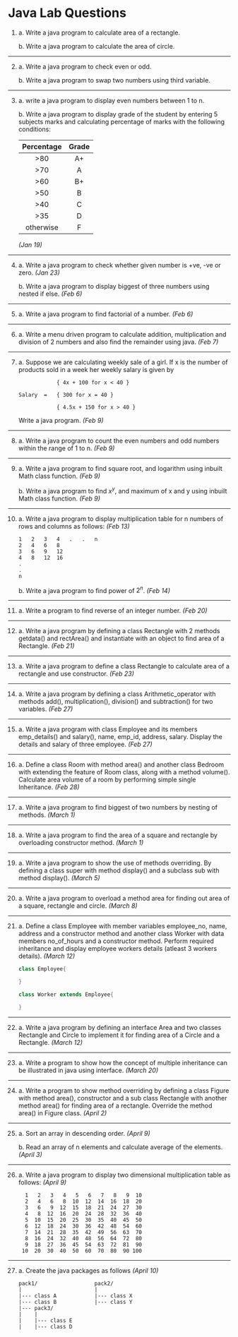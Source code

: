 # Java Lab Questions

1.  a. Write a java program to calculate area of a rectangle.

    b. Write a java program to calculate the area of circle.

---

2.  a. Write a java program to check even or odd.

    b. Write a java program to swap two numbers using third variable.

---

3.  a. write a java program to display even numbers between 1 to n.

    b. Write a java program to display grade of the student by entering 5 subjects marks and calculating percentage of marks with the following conditions:

    | Percentage | Grade |
    | :--------: | :---: |
    |    >80     |  A+   |
    |    >70     |   A   |
    |    >60     |  B+   |
    |    >50     |   B   |
    |    >40     |   C   |
    |    >35     |   D   |
    | otherwise  |   F   |

    _(Jan 19)_

---

4.  a. Write a java program to check whether given number is +ve, -ve or zero. _(Jan 23)_

    b. Write a java program to display biggest of three numbers using nested if else. _(Feb 6)_

---

5.  a. Write a java program to find factorial of a number. _(Feb 6)_

---

6.  a. Write a menu driven program to calculate addition, multiplication and division of 2 numbers and also find the remainder using java. _(Feb 7)_

---

7.  a. Suppose we are calculating weekly sale of a girl. If x is the number of products sold in a week her weekly salary is given by

                    { 4x + 100 for x < 40 }

        Salary  =   { 300 for x = 40 }

                    { 4.5x + 150 for x > 40 }

    Write a java program. _(Feb 9)_

---

8.  a. Write a java program to count the even numbers and odd numbers within the range of 1 to n. _(Feb 9)_

---

9.  a. Write a java program to find square root, and logarithm using inbuilt Math class function. _(Feb 9)_

    b. Write a java program to find $x^y$, and maximum of x and y using inbuilt Math class function. _(Feb 9)_

---

10. a. Write a java program to display multiplication table for n numbers of rows and columns as follows: _(Feb 13)_

        1   2   3   4   .   .   n
        2   4   6   8   
        3   6   9   12  
        4   8   12  16  
        .  
        .
        n
    b. Write a java program to find power of $2^n$. _(Feb 14)_


--- 

11. a. Write a program to find reverse of an integer number. _(Feb 20)_

---

12. a. Write a java program by defining a class Rectangle with 2 methods getdata() and rectArea() and instantiate with an object to find area of a Rectangle. _(Feb 21)_

---

13. a. Write a java program to define a class Rectangle to calculate area of a rectangle and use constructor. _(Feb 23)_

---

14. a. Write a java program by defining a class Arithmetic_operator with methods add(), multiplication(),
division() and subtraction() for two variables. _(Feb 27)_

---

15. a. Write a java program with class Employee
and its members emp_details() and salary(), name, emp_id, address, salary. Display the details and salary of three employee. _(Feb 27)_

---

16. a. Define a class Room with method area() and another class Bedroom with extending the feature of Room class, along with a method volume(). Calculate area volume of a room by performing simple single Inheritance. _(Feb 28)_

---

17. a. Write a java program to find biggest of two numbers by nesting of methods. _(March 1)_  

---

18. a. Write a java program to find the area of a square and rectangle by overloading constructor method. _(March 1)_

---

19. a. Write a java program to show the use of methods overriding. By defining a class super with method display() and a subclass sub with method display(). _(March 5)_

---

20. a. Write a java program to overload a method area for finding out area of a square, rectangle and circle. _(March 8)_

---

21. a. Define a class Employee with member variables employee_no, name, address and a constructor method and another class Worker with data members no_of_hours and a constructor method. Perform required inheritance and display employee workers details (atleast 3 workers details). _(March 12)_

    ```java
    class Employee{

    }

    class Worker extends Employee{

    }
    ```

---

22. a. Write a java program by defining an interface Area and two classes Rectangle and Circle to implement it for finding area of a Circle and a Rectangle. _(March 12)_

---

23. a. Write a program to show how the concept of multiple inheritance can be illustrated in java using interface. _(March 20)_

---

24. a. Write a program to show method overriding by defining a class Figure with method area(), constructor and a sub class Rectangle with another method area() for finding area of a rectangle. Override the method area() in Figure class. _(April 2)_

---

25. a. Sort an array in descending order. _(April 9)_

    b. Read an array of n elements and calculate average of the elements. _(April 3)_

---

26. a. Write a java program to display two dimensional multiplication table as follows: _(April 9)_

          1   2   3   4   5   6   7   8   9  10
          2   4   6   8  10  12  14  16  18  20
          3   6   9  12  15  18  21  24  27  30
          4   8  12  16  20  24  28  32  36  40
          5  10  15  20  25  30  35  40  45  50
          6  12  18  24  30  36  42  48  54  60
          7  14  21  28  35  42  49  56  63  70
          8  16  24  32  40  48  56  64  72  80
          9  18  27  36  45  54  63  72  81  90
         10  20  30  40  50  60  70  80  90 100

---

27. a. Create the java packages as follows _(April 10)_

        pack1/                  pack2/
        |                       |
        |--- class A            |--- class X
        |--- class B            |--- class Y
        |--- pack3/             
        |    |
        |    |--- class E
        |    |--- class D
        
        